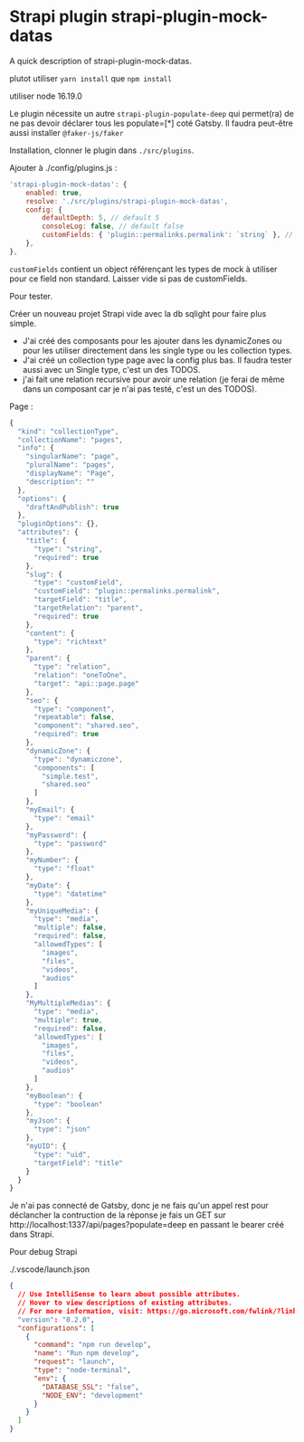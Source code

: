 # Strapi plugin strapi-plugin-mock-datas

A quick description of strapi-plugin-mock-datas.

plutot utiliser `yarn install` que `npm install`

utiliser node 16.19.0

Le plugin nécessite un autre `strapi-plugin-populate-deep` qui permet(ra) de ne pas devoir déclarer tous les populate=[*] coté Gatsby.
Il faudra peut-être aussi installer `@faker-js/faker`

Installation, clonner le plugin dans `./src/plugins`.

Ajouter à ./config/plugins.js :

```javascript
'strapi-plugin-mock-datas': {
    enabled: true,
    resolve: './src/plugins/strapi-plugin-mock-datas',
    config: {
        defaultDepth: 5, // default 5
        consoleLog: false, // default false
        customFields: { 'plugin::permalinks.permalink': `string` }, // default {}
    },
},
```

`customFields` contient un object référençant les types de mock à utiliser pour ce field non standard. Laisser vide si pas de customFields.

Pour tester.

Créer un nouveau projet Strapi vide avec la db sqlight pour faire plus simple.

- J'ai créé des composants pour les ajouter dans les dynamicZones ou pour les utiliser directement dans les single type ou les collection types.
- J'ai créé un collection type page avec la config plus bas. Il faudra tester aussi avec un Single type, c'est un des TODOS.
- j'ai fait une relation recursive pour avoir une relation (je ferai de même dans un composant car je n'ai pas testé, c'est un des TODOS).

Page :

```javascript
{
  "kind": "collectionType",
  "collectionName": "pages",
  "info": {
    "singularName": "page",
    "pluralName": "pages",
    "displayName": "Page",
    "description": ""
  },
  "options": {
    "draftAndPublish": true
  },
  "pluginOptions": {},
  "attributes": {
    "title": {
      "type": "string",
      "required": true
    },
    "slug": {
      "type": "customField",
      "customField": "plugin::permalinks.permalink",
      "targetField": "title",
      "targetRelation": "parent",
      "required": true
    },
    "content": {
      "type": "richtext"
    },
    "parent": {
      "type": "relation",
      "relation": "oneToOne",
      "target": "api::page.page"
    },
    "seo": {
      "type": "component",
      "repeatable": false,
      "component": "shared.seo",
      "required": true
    },
    "dynamicZone": {
      "type": "dynamiczone",
      "components": [
        "simple.test",
        "shared.seo"
      ]
    },
    "myEmail": {
      "type": "email"
    },
    "myPassword": {
      "type": "password"
    },
    "myNumber": {
      "type": "float"
    },
    "myDate": {
      "type": "datetime"
    },
    "myUniqueMedia": {
      "type": "media",
      "multiple": false,
      "required": false,
      "allowedTypes": [
        "images",
        "files",
        "videos",
        "audios"
      ]
    },
    "MyMultipleMedias": {
      "type": "media",
      "multiple": true,
      "required": false,
      "allowedTypes": [
        "images",
        "files",
        "videos",
        "audios"
      ]
    },
    "myBoolean": {
      "type": "boolean"
    },
    "myJson": {
      "type": "json"
    },
    "myUID": {
      "type": "uid",
      "targetField": "title"
    }
  }
}
```

Je n'ai pas connecté de Gatsby, donc je ne fais qu'un appel rest pour déclancher la contruction de la réponse
je fais un GET sur http://localhost:1337/api/pages?populate=deep en passant le bearer créé dans Strapi.

Pour debug Strapi

./.vscode/launch.json

```json
{
  // Use IntelliSense to learn about possible attributes.
  // Hover to view descriptions of existing attributes.
  // For more information, visit: https://go.microsoft.com/fwlink/?linkid=830387
  "version": "0.2.0",
  "configurations": [
    {
      "command": "npm run develop",
      "name": "Run npm develop",
      "request": "launch",
      "type": "node-terminal",
      "env": {
        "DATABASE_SSL": "false",
        "NODE_ENV": "development"
      }
    }
  ]
}
```
